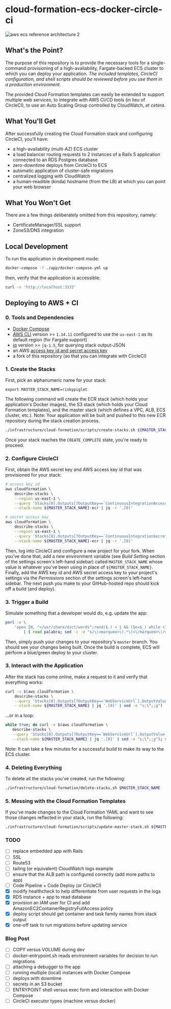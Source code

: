 # cloud-formation-ecs-docker-circle-ci

![aws ecs reference architecture 2](https://user-images.githubusercontent.com/884507/34399624-d24950fe-eb3d-11e7-8c28-80afee284d53.png)

## What's the Point?

The purpose of this repository is to provide the necessary tools for a
single-command provisioning of a high-availability, Fargate-backed ECS cluster
to which you can deploy your application. *The included templates, CircleCI
configuration, and shell scripts should be reviewed before you use them in a
production environment.*

The provided Cloud Formation templates can easily be extended to support
multiple web services, to integrate with AWS CI/CD tools (in lieu of CircleCI),
to use an Auto Scaling Group controlled by CloudWatch, _et cetera_.

## What You'll Get

After successfully creating the Cloud Formation stack and configuring CircleCI,
you'll have:

- a high-availability (multi-AZ) ECS cluster
- a load balancer routing requests to 2 instances of a Rails 5 application connected to an RDS Postgres database
- zero-downtime deploys from CircleCI to ECS
- automatic application of cluster-safe migrations
- centralized logging with CloudWatch
- a human-readible (kinda) hostname (from the LB) at which you can point your web browser

## What You Won't Get

There are a few things deliberately omitted from this repository, namely:

- CertificateManager/SSL support
- Zone53/DNS integration

## Local Development

To run the application in development mode:

```sh
docker-compose -f ./app/docker-compose.yml up
```

then, verify that the application is accessible:

```sh
curl -v 'http://localhost:3333'
```

## Deploying to AWS + CI

### 0. Tools and Dependencies

- [Docker Compose](https://docs.docker.com/compose/)
- [AWS CLI](https://github.com/aws/aws-cli) version >= `1.14.11` configured to use the `us-east-1` as its default region (for Fargate support)
- [jq](https://github.com/stedolan/jq) version >= `jq-1.5`, for querying stack output-JSON
- an AWS [access key id and secret access key](http://docs.aws.amazon.com/general/latest/gr/managing-aws-access-keys.html)
- a fork of this repository (so that you can integrate with CircleCI)

### 1. Create the Stacks

First, pick an alphanumeric name for your stack:

```
export MASTER_STACK_NAME=riskypiglet
```

The following command will create the ECR stack (which holds your application's
Docker images), the S3 stack (which holds your Cloud Formation templates), and
the master stack (which defines a VPC, ALB, ECS cluster, etc.). Note: Your
application will be built and pushed to this new ECR repository during the
stack creation process.

```sh
./infrastructure/cloud-formation/scripts/create-stacks.sh ${MASTER_STACK_NAME}
```

Once your stack reaches the `CREATE_COMPLETE` state, you're ready to proceed.

### 2. Configure CircleCI

First, obtain the AWS secret key and AWS access key id that was provisioned for
your stack:

```sh
# access key id
aws cloudformation \
    describe-stacks \
    --region us-east-1 \
    --query 'Stacks[0].Outputs[?OutputKey==`ContinuousIntegrationAccessKeyId`].OutputValue' \
    --stack-name ${MASTER_STACK_NAME}-ecr | jq -r '.[0]'

# secret access key
aws cloudformation \
    describe-stacks \
    --region us-east-1 \
    --query 'Stacks[0].Outputs[?OutputKey==`ContinuousIntegrationSecretAccessKey`].OutputValue' \
    --stack-name ${MASTER_STACK_NAME}-ecr | jq -r '.[0]'
```

Then, log into CircleCI and configure a new project for your fork. When you've
done that, add a new environment variable (see _Build Setting_ section of the
settings screen's left-hand sidebar) called `MASTER_STACK_NAME` whose value is
whatever you've been using in place of `${MASTER_STACK_NAME}`. Finally, add the
AWS key id and AWS secret access key to your project's settings via the
_Permissions_ section of the settings screen's left-hand sidebar. The next push
you make to your GitHub-hosted repo should kick off a build (and deploy).

### 3. Trigger a Build

Simulate something that a developer would do, e.g. update the app:

```sh
perl -e \
    'open IN, "</usr/share/dict/words";rand($.) < 1 && ($n=$_) while <IN>;print $n' \
        | { read palabra; sed -i -e "s/\(<marquee>\).*\(<\/marquee>\)/<marquee>${palabra}<\/marquee>/g" ./app/app/views/static_pages/about.html.erb; }
```

Then, simply push your changes to your repository's `master` branch. You should
see your changes being built. Once the build is complete, ECS will perform a
blue/green deploy to your cluster.

### 3. Interact with the Application

After the stack has come online, make a request to it and verify that everything
works:

```sh
curl -v $(aws cloudformation \
    describe-stacks \
    --query 'Stacks[0].Outputs[?OutputKey==`WebServiceUrl`].OutputValue' \
    --stack-name ${MASTER_STACK_NAME} | jq '.[0]' | sed -e "s;\";;g")
```

...or in a loop:

```sh
while true; do curl -v $(aws cloudformation \
   describe-stacks \
   --query 'Stacks[0].Outputs[?OutputKey==`WebServiceUrl`].OutputValue' \
   --stack-name ${MASTER_STACK_NAME} | jq '.[0]' | sed -e "s;\";;g"); sleep 1; done
```

Note: It can take a few minutes for a successful build to make its way to the ECS cluster.

### 4. Deleting Everything

To delete all the stacks you've created, run the following:

```sh
./infrastructure/cloud-formation/delete-stacks.sh $MASTER_STACK_NAME
```

### 5. Messing with the Cloud Formation Templates

If you've made changes to the Cloud Formation YAML and want to see those changes
reflected in your stack, run the following:

```sh
./infrastructure/cloud-formation/scripts/update-master-stack.sh ${MASTER_STACK_NAME}
```

### TODO

- [ ] replace embedded app with Rails
- [ ] SSL
- [ ] Route53
- [ ] tailing (or equivalent) CloudWatch logs example
- [ ] ensure that the ALB path is configured correctly (add more paths to app)
- [ ] Code Pipeline + Code Deploy (or CircleCI)
- [x] modify healthcheck to help differentiate from user requests in the logs
- [x] RDS instance + app to read database
- [x] provision an IAM user for CI and add AmazonEC2ContainerRegistryFullAccess policy
- [x] deploy script should get container and task family names from stack output
- [x] one-off task to run migrations before updating service

### Blog Post
- [ ] COPY versus VOLUME during dev
- [ ] docker-entrypoint.sh reads environment variables for decision to run migrations
- [ ] attaching a debugger to the app
- [ ] running multiple (local) instances with Docker Compose
- [ ] deploys with downtime
- [ ] secrets in an S3 bucket
- [ ] ENTRYPOINT shell versus exec form and interaction with Docker Compose
- [ ] CircleCI executor types (machine versus docker)
